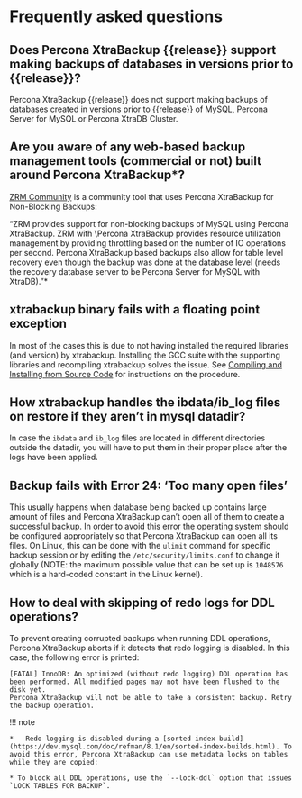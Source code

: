 <!---
 Ask Satya/Marce to review and add/change as needed
 --->
# Frequently asked questions

## Does Percona XtraBackup {{release}} support making backups of databases in versions prior to {{release}}?

Percona XtraBackup {{release}} does not support making backups of databases
created in versions prior to {{release}} of MySQL, Percona Server for MySQL or
Percona XtraDB Cluster. 


## Are you aware of any web-based backup management tools (commercial or not) built around Percona XtraBackup*?

[ZRM Community](https://www.zmanda.com/zrm-community/) is a community tool that uses Percona XtraBackup for Non-Blocking Backups:

“ZRM provides support for non-blocking backups of MySQL using Percona
XtraBackup. ZRM with \Percona XtraBackup provides resource utilization
management by providing throttling based on the number of IO operations per second. Percona XtraBackup based backups also allow for table level recovery even though the backup was done at the database level (needs the recovery database server to be Percona Server for MySQL with XtraDB).”\*

## xtrabackup binary fails with a floating point exception

In most of the cases this is due to not having installed the required
libraries (and version) by xtrabackup. Installing the GCC suite with the
supporting libraries and recompiling xtrabackup solves the issue. See
[Compiling and Installing from Source Code](compile-xtrabackup.md) for instructions on the
procedure.

## How xtrabackup handles the ibdata/ib_log files on restore if they aren’t in mysql datadir?

In case the `ibdata` and `ib_log` files are located in different
directories outside the datadir, you will have to put them in their
proper
place after the logs have been applied.

## Backup fails with Error 24: ‘Too many open files’

This usually happens when database being backed up contains large amount of
files and Percona XtraBackup can’t open all of them to create a
successful
backup. In order to avoid this error the operating system should be
configured
appropriately so that Percona XtraBackup can open all its files. On
Linux,
this can be done with the `ulimit` command for specific backup session or
by
editing the `/etc/security/limits.conf` to change it globally (NOTE:
the maximum possible value that can be set up is `1048576` which is a
hard-coded constant in the Linux kernel).

## How to deal with skipping of redo logs for DDL operations?

To prevent creating corrupted backups when running DDL operations,
Percona XtraBackup aborts if it detects that redo logging is disabled.
In this case, the following error is printed:

```{.text .no-copy}
[FATAL] InnoDB: An optimized (without redo logging) DDL operation has been performed. All modified pages may not have been flushed to the disk yet.
Percona XtraBackup will not be able to take a consistent backup. Retry the backup operation.
```
<!---
 check if this is needed
 --->
!!! note
   
    *   Redo logging is disabled during a [sorted index build](https://dev.mysql.com/doc/refman/8.1/en/sorted-index-builds.html). To avoid this error, Percona XtraBackup can use metadata locks on tables while they are copied:

    * To block all DDL operations, use the `--lock-ddl` option that issues `LOCK TABLES FOR BACKUP`.





